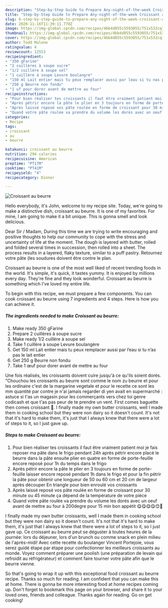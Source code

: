 ```yaml
---
description: "Step-by-Step Guide to Prepare Any-night-of-the-week Croissant au beurre"
title: "Step-by-Step Guide to Prepare Any-night-of-the-week Croissant au beurre"
slug: 6-step-by-step-guide-to-prepare-any-night-of-the-week-croissant-au-beurre
date: 2020-11-16T11:39:11.778Z
image: https://img-global.cpcdn.com/recipes/4bb4d855c5593055/751x532cq70/croissant-au-beurre-photo-principale-de-la-recette.jpg
thumbnail: https://img-global.cpcdn.com/recipes/4bb4d855c5593055/751x532cq70/croissant-au-beurre-photo-principale-de-la-recette.jpg
cover: https://img-global.cpcdn.com/recipes/4bb4d855c5593055/751x532cq70/croissant-au-beurre-photo-principale-de-la-recette.jpg
author: Todd Malone
ratingvalue: 4
reviewcount: 12553
recipeingredient:
- "350 gFarine"
- "2 cuillères à soupe sucre"
- "1/2 cuillère à soupe sel"
- "1 cuillère à soupe Levure boulangre"
- "150 ml Lait entier mais tu peux remplacer aussi par leau si tu nas pas le lait entier"
- "250 g Beurre non fondu"
- "1 uf pour dorer avant de mettre au four"
recipeinstructions:
- "Pour bien réaliser tes croissants il faut être vraiment patient moi je fais reposer ma pâte dans le frigo pendant 24h après pétrir encore placé le beurre dans la pâte ensuite plier en quatre en forme de porte-feuille encore reposé pour 1h du temps dans le frigo"
- "Après pétrir encore la pâte le plier en 3 toujours en forme de porte-feuille laisser encore reposé pendant 1h dans le frigo et pour la fin pétrir la pâte pour obtenir une longueur de 50 ou 60 cm et 20 cm de largeur après découper En triangle pour bien enroulé vos croissants"
- "Après laissé reposé vos pâte roulée en forme de croissant pour 30 minute ou 45 minute ça dépend de la température de votre pièce"
- "Quand votre pâte roulée va prendre du volume les dorés avec un oeuf avant de mettre au four à 200degre pour 15 min bon appétit 😋😋😋😋😊🥐"
categories:
- Recipe
tags:
- croissant
- au
- beurre

katakunci: croissant au beurre 
nutrition: 294 calories
recipecuisine: American
preptime: "PT17M"
cooktime: "PT41M"
recipeyield: "4"
recipecategory: Dinner

---
```



![Croissant au beurre](https://img-global.cpcdn.com/recipes/4bb4d855c5593055/751x532cq70/croissant-au-beurre-photo-principale-de-la-recette.jpg)

Hello everybody, it's John, welcome to my recipe site. Today, we're going to make a distinctive dish, croissant au beurre. It is one of my favorites. For mine, I am going to make it a bit unique. This is gonna smell and look delicious.

Dear Sir / Madam, During this time we are trying to write encouraging and positive thoughts to help our community to cope with the stress and uncertainty of life at the moment. The dough is layered with butter, rolled and folded several times in succession, then rolled into a sheet. The process results in a layered, flaky texture, similar to a puff pastry. Retournez votre pâte (les soudures doivent être contre le plan.

Croissant au beurre is one of the most well liked of recent trending foods in the world. It's simple, it's quick, it tastes yummy. It is enjoyed by millions every day. They're fine and they look wonderful. Croissant au beurre is something which I've loved my entire life.


To begin with this recipe, we must prepare a few components. You can cook croissant au beurre using 7 ingredients and 4 steps. Here is how you can achieve it.

<!--inarticleads1-->

##### The ingredients needed to make Croissant au beurre:

1. Make ready 350 gFarine
1. Prepare 2 cuillères à soupe sucre
1. Make ready 1/2 cuillère à soupe sel
1. Take 1 cuillère à soupe Levure boulangère
1. Get 150 ml Lait entier mais tu peux remplacer aussi par l’eau si tu n’as pas le lait entier
1. Get 250 g Beurre non fondu
1. Take 1 œuf pour dorer avant de mettre au four


Une fois réalisés, les croissants doivent cuire jusqu&#39;à ce qu&#39;ils soient dorés. &#34;Chouchou les croissants au beurre sont comme le nom zu beurre et pour les ordinaire c&#39;est de la margarine vegetale et pour le recette ce sont les mm quantité par contre je n&#39;ai jamais regarder di yen avait en supermarché : astuce si t&#39;as un magasin pour les commerçants vers chez toi genre codicash et que t&#39;as pas peur de te prendre un vent. First comes baguette then comes croissant 🙂. I finally made my own butter croissants, well I made them in cooking school but they were non dairy so it doesn&#39;t count. It&#39;s not that it&#39;s hard to make them, it&#39;s just that I always knew that there were a lot of steps to it, so I just gave up. 

<!--inarticleads2-->

##### Steps to make Croissant au beurre:

1. Pour bien réaliser tes croissants il faut être vraiment patient moi je fais reposer ma pâte dans le frigo pendant 24h après pétrir encore placé le beurre dans la pâte ensuite plier en quatre en forme de porte-feuille encore reposé pour 1h du temps dans le frigo
1. Après pétrir encore la pâte le plier en 3 toujours en forme de porte-feuille laisser encore reposé pendant 1h dans le frigo et pour la fin pétrir la pâte pour obtenir une longueur de 50 ou 60 cm et 20 cm de largeur après découper En triangle pour bien enroulé vos croissants
1. Après laissé reposé vos pâte roulée en forme de croissant pour 30 minute ou 45 minute ça dépend de la température de votre pièce
1. Quand votre pâte roulée va prendre du volume les dorés avec un oeuf avant de mettre au four à 200degre pour 15 min bon appétit 😋😋😋😋😊🥐


I finally made my own butter croissants, well I made them in cooking school but they were non dairy so it doesn&#39;t count. It&#39;s not that it&#39;s hard to make them, it&#39;s just that I always knew that there were a lot of steps to it, so I just gave up. Ce croissant au beurre peut se déguster à toutes heures de la journée: lors du déjeuner, lors d&#39;un brunch ou comme snack en plein milieu de l&#39;après-midi! Avec cette recette du boulanger Vincent Portejoie, vous serez guidé étape par étape pour confectionner les meilleurs croissants au monde. Voyez comment préparer une poolish (une préparation de levain qui refroidit au réfrigérateur) et comment faire tourner votre pâte afin que le beurre vienne. 

So that's going to wrap it up with this exceptional food croissant au beurre recipe. Thanks so much for reading. I am confident that you can make this at home. There is gonna be more interesting food at home recipes coming up. Don't forget to bookmark this page on your browser, and share it to your loved ones, friends and colleague. Thanks again for reading. Go on get cooking!
